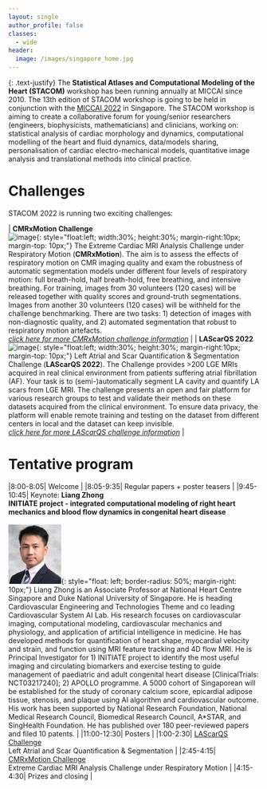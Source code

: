 ```yaml
---
layout: single
author_profile: false
classes:
  - wide
header:
  image: /images/singapore_home.jpg
---
```


{: .text-justify}
The **Statistical Atlases and Computational Modeling of the Heart (STACOM)** workshop has been running annually at MICCAI since 2010. The 13th edition of STACOM workshop is going to be held in conjunction with the [MICCAI 2022](https://conferences.miccai.org/2022/en/) in Singapore. The STACOM workshop is aiming to create a collaborative forum for young/senior researchers (engineers, biophysicists, mathematicians) and clinicians, working on: statistical analysis of cardiac morphology and dynamics, computational modelling of the heart and fluid dynamics, data/models sharing, personalisation of cardiac electro-mechanical models, quantitative image analysis and translational methods into clinical practice.

<!--
**[SUBMISSION IS EXTENDED UNTIL Sunday 17 July 2022 23:59:59 UTC-12:00](/stacom2022/submission)**
{: .notice--warning .text-center}
-->

# Challenges

STACOM 2022 is running two exciting challenges:

| **CMRxMotion Challenge**<br>![image](http://cmr.miccai.cloud/wp-content/uploads/2022/04/breath-hold-3-768x501.png){: style="float:left; width:30%; height:30%; margin-right:10px; margin-top: 10px;"} The Extreme Cardiac MRI Analysis Challenge under Respiratory Motion (**CMRxMotion**). The aim is to assess the effects of respiratory motion on CMR imaging quality and exam the robustness of automatic segmentation models under different four levels of respiratory motion: full breath-hold, half breath-hold, free breathing, and intensive breathing. For training, images from 30 volunteers (120 cases) will be released together with quality scores and ground-truth segmentations. Images from another 30 volunteers (120 cases) will be withheld for the challenge benchmarking. There are two tasks: 1) detection of images with non-diagnostic quality, and 2) automated segmentation that robust to respiratory motion artefacts.<br>*<a href="http://cmr.miccai.cloud/" target="_blank">click here for more CMRxMotion challenge information</a>* |
| **LAScarQS 2022**<br>![image](https://zmiclab.github.io/projects/lascarqs22/images/task.png){: style="float:left; width:30%; height:30%; margin-right:10px; margin-top: 10px;"} Left Atrial and Scar Quantification & Segmentation Challenge (**LAScarQS 2022**). The Challenge provides >200 LGE MRIs acquired in real clinical environment from patients suffering atrial fibrillation (AF). Your task is to (semi-)automatically segment LA cavity and quantify LA scars from LGE MRI. The challenge presents an open and fair platform for various research groups to test and validate their methods on these datasets acquired from the clinical environment. To ensure data privacy, the platform will enable remote training and testing on the dataset from different centers in local and the dataset can keep invisible.<br>*<a href="https://zmiclab.github.io/projects/lascarqs22/" target="_blank">click here for more LAScarQS challenge information</a>* |

# Tentative program

|8:00-8:05| Welcome |
|8:05-9:35| Regular papers + poster teasers |
|9:45-10:45| Keynote: **Liang Zhong** <br> **INITIATE project - integrated computational modeling of right heart mechanics and blood flow dynamics in congenital heart disease** <br><br>![image-left](/images/zhong.png){: style="float: left; border-radius: 50%; margin-right: 10px;"} Liang Zhong is an Associate Professor at National Heart Centre Singapore and Duke National University of Singapore. He is heading Cardiovascular Engineering and Technologies Theme and co leading Cardiovascular System AI Lab. His research focuses on cardiovascular imaging, computational modeling, cardiovascular mechanics and physiology, and application of artificial intelligence in medicine. He has developed methods for quantification of heart shape, myocardial velocity and strain, and function using MRI feature tracking and 4D flow MRI. He is Principal Investigator for 1) INITIATE project to identify the most useful imaging and circulating biomarkers and exercise testing to guide management of paediatric and adult congenital heart disease [ClinicalTrials: NCT03217240]; 2) APOLLO programme. A 5000 cohort of Singaporean will be established for the study of coronary calcium score, epicardial adipose tissue, stenosis, and plaque using AI algorithm and cardiovascular outcome. His work has been supported by National Research Foundation, National Medical Research Council, Biomedical Research Council, A*STAR, and SingHealth Foundation. He has published over 180 peer-reviewed papers and filed 10 patents. |
|11:00-12:30| Posters |
|1:00-2:30| <a href="https://zmiclab.github.io/projects/lascarqs22/" target="_blank">LAScarQS Challenge</a> <br> Left Atrial and Scar Quantification & Segmentation |
|2:45-4:15| <a href="http://cmr.miccai.cloud/" target="_blank">CMRxMotion Challenge</a> <br> Extreme Cardiac MRI Analysis Challenge under Respiratory Motion |
|4:15-4:30| Prizes and closing |

